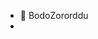 - 👋 BodoZororddu
- 
<!---
BodoZororddu/BodoZororddu is a ✨ special ✨ repository because its `README.md` (this file) appears on your GitHub profile.
You can click the Preview link to take a look at your changes.
--->
